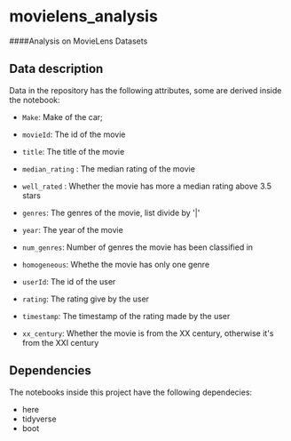 # movielens_analysis
####Analysis on MovieLens Datasets

## Data description
Data in the repository has the following attributes, some are derived inside the notebook:

- `Make`: Make of the car;

- `movieId`: The id of the movie       
- `title`:  The title of the movie
- `median_rating` : The median rating of the movie
- `well_rated` :  Whether the movie has more a median rating above 3.5 stars
- `genres`: The genres of the movie, list divide by '|'       
- `year`: The year of the movie  
- `num_genres`: Number of genres the movie has been classified in   
- `homogeneous`: Whethe the movie has only one genre 
- `userId`: The id of the user       
- `rating`: The rating give by the user   
- `timestamp`: The timestamp of the rating made by the user 
- `xx_century`: Whether the movie is from the XX century, otherwise it's from the XXI century

## Dependencies

The notebooks inside this project have the following dependecies:

- here
- tidyverse
- boot